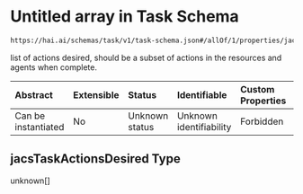 # Untitled array in Task Schema

```txt
https://hai.ai/schemas/task/v1/task-schema.json#/allOf/1/properties/jacsTaskActionsDesired
```

list of actions desired, should be a subset of actions in the resources and agents when complete.

| Abstract            | Extensible | Status         | Identifiable            | Custom Properties | Additional Properties | Access Restrictions | Defined In                                                                                                   |
| :------------------ | :--------- | :------------- | :---------------------- | :---------------- | :-------------------- | :------------------ | :----------------------------------------------------------------------------------------------------------- |
| Can be instantiated | No         | Unknown status | Unknown identifiability | Forbidden         | Allowed               | none                | [task.schema.json\*](../../https:/hai.ai/schemas/=./schemas/task/v1/task.schema.json "open original schema") |

## jacsTaskActionsDesired Type

unknown\[]
